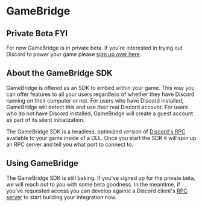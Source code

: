 # GameBridge

## Private Beta FYI

For now GameBridge is in private beta. If you're interested in trying out Discord to power your game please [sign up over here](https://discordapp.com/gamebridge).

## About the GameBridge SDK

GameBridge is offered as an SDK to embed within your game. This way you can offer features to all your users regardless of whether they have Discord running on their computer or not. For users who have Discord installed, GameBridge will detect this and use their real Discord account. For users who do not have Discord installed, GameBridge will create a guest account as part of its silent initialization.

The GameBridge SDK is a headless, optimized version of [Discord's RPC](#DOCS_RPC) available to your game inside of a DLL. Once you start the SDK it will spin up an RPC server and tell you what port to connect to.

## Using GameBridge

The GameBridge SDK is still baking. If you've signed up for the private beta, we will reach out to you with some beta goodness. In the meantime, if you've requested access you can develop against a Discord client's [RPC server](#DOCS_RPC) to start building your integration now.
